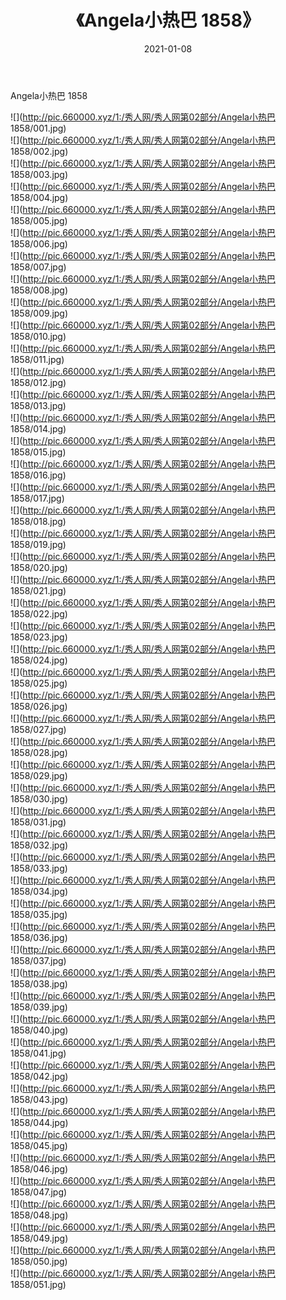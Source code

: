﻿---
layout: post
title:  《Angela小热巴 1858》
date:   2021-01-08
img: http://pic.660000.xyz/1:/秀人网/秀人网第02部分/Angela小热巴 1858/000.jpg
categories: [美女, 清纯, 唯美]
---

Angela小热巴 1858

  ![](http://pic.660000.xyz/1:/秀人网/秀人网第02部分/Angela小热巴 1858/001.jpg) <br> ![](http://pic.660000.xyz/1:/秀人网/秀人网第02部分/Angela小热巴 1858/002.jpg) <br> ![](http://pic.660000.xyz/1:/秀人网/秀人网第02部分/Angela小热巴 1858/003.jpg) <br> ![](http://pic.660000.xyz/1:/秀人网/秀人网第02部分/Angela小热巴 1858/004.jpg) <br> ![](http://pic.660000.xyz/1:/秀人网/秀人网第02部分/Angela小热巴 1858/005.jpg) <br> ![](http://pic.660000.xyz/1:/秀人网/秀人网第02部分/Angela小热巴 1858/006.jpg) <br> ![](http://pic.660000.xyz/1:/秀人网/秀人网第02部分/Angela小热巴 1858/007.jpg) <br> ![](http://pic.660000.xyz/1:/秀人网/秀人网第02部分/Angela小热巴 1858/008.jpg) <br> ![](http://pic.660000.xyz/1:/秀人网/秀人网第02部分/Angela小热巴 1858/009.jpg) <br> ![](http://pic.660000.xyz/1:/秀人网/秀人网第02部分/Angela小热巴 1858/010.jpg) <br> ![](http://pic.660000.xyz/1:/秀人网/秀人网第02部分/Angela小热巴 1858/011.jpg) <br> ![](http://pic.660000.xyz/1:/秀人网/秀人网第02部分/Angela小热巴 1858/012.jpg) <br> ![](http://pic.660000.xyz/1:/秀人网/秀人网第02部分/Angela小热巴 1858/013.jpg) <br> ![](http://pic.660000.xyz/1:/秀人网/秀人网第02部分/Angela小热巴 1858/014.jpg) <br> ![](http://pic.660000.xyz/1:/秀人网/秀人网第02部分/Angela小热巴 1858/015.jpg) <br> ![](http://pic.660000.xyz/1:/秀人网/秀人网第02部分/Angela小热巴 1858/016.jpg) <br> ![](http://pic.660000.xyz/1:/秀人网/秀人网第02部分/Angela小热巴 1858/017.jpg) <br> ![](http://pic.660000.xyz/1:/秀人网/秀人网第02部分/Angela小热巴 1858/018.jpg) <br> ![](http://pic.660000.xyz/1:/秀人网/秀人网第02部分/Angela小热巴 1858/019.jpg) <br> ![](http://pic.660000.xyz/1:/秀人网/秀人网第02部分/Angela小热巴 1858/020.jpg) <br> ![](http://pic.660000.xyz/1:/秀人网/秀人网第02部分/Angela小热巴 1858/021.jpg) <br> ![](http://pic.660000.xyz/1:/秀人网/秀人网第02部分/Angela小热巴 1858/022.jpg) <br> ![](http://pic.660000.xyz/1:/秀人网/秀人网第02部分/Angela小热巴 1858/023.jpg) <br> ![](http://pic.660000.xyz/1:/秀人网/秀人网第02部分/Angela小热巴 1858/024.jpg) <br> ![](http://pic.660000.xyz/1:/秀人网/秀人网第02部分/Angela小热巴 1858/025.jpg) <br> ![](http://pic.660000.xyz/1:/秀人网/秀人网第02部分/Angela小热巴 1858/026.jpg) <br> ![](http://pic.660000.xyz/1:/秀人网/秀人网第02部分/Angela小热巴 1858/027.jpg) <br> ![](http://pic.660000.xyz/1:/秀人网/秀人网第02部分/Angela小热巴 1858/028.jpg) <br> ![](http://pic.660000.xyz/1:/秀人网/秀人网第02部分/Angela小热巴 1858/029.jpg) <br> ![](http://pic.660000.xyz/1:/秀人网/秀人网第02部分/Angela小热巴 1858/030.jpg) <br> ![](http://pic.660000.xyz/1:/秀人网/秀人网第02部分/Angela小热巴 1858/031.jpg) <br> ![](http://pic.660000.xyz/1:/秀人网/秀人网第02部分/Angela小热巴 1858/032.jpg) <br> ![](http://pic.660000.xyz/1:/秀人网/秀人网第02部分/Angela小热巴 1858/033.jpg) <br> ![](http://pic.660000.xyz/1:/秀人网/秀人网第02部分/Angela小热巴 1858/034.jpg) <br> ![](http://pic.660000.xyz/1:/秀人网/秀人网第02部分/Angela小热巴 1858/035.jpg) <br> ![](http://pic.660000.xyz/1:/秀人网/秀人网第02部分/Angela小热巴 1858/036.jpg) <br> ![](http://pic.660000.xyz/1:/秀人网/秀人网第02部分/Angela小热巴 1858/037.jpg) <br> ![](http://pic.660000.xyz/1:/秀人网/秀人网第02部分/Angela小热巴 1858/038.jpg) <br> ![](http://pic.660000.xyz/1:/秀人网/秀人网第02部分/Angela小热巴 1858/039.jpg) <br> ![](http://pic.660000.xyz/1:/秀人网/秀人网第02部分/Angela小热巴 1858/040.jpg) <br> ![](http://pic.660000.xyz/1:/秀人网/秀人网第02部分/Angela小热巴 1858/041.jpg) <br> ![](http://pic.660000.xyz/1:/秀人网/秀人网第02部分/Angela小热巴 1858/042.jpg) <br> ![](http://pic.660000.xyz/1:/秀人网/秀人网第02部分/Angela小热巴 1858/043.jpg) <br> ![](http://pic.660000.xyz/1:/秀人网/秀人网第02部分/Angela小热巴 1858/044.jpg) <br> ![](http://pic.660000.xyz/1:/秀人网/秀人网第02部分/Angela小热巴 1858/045.jpg) <br> ![](http://pic.660000.xyz/1:/秀人网/秀人网第02部分/Angela小热巴 1858/046.jpg) <br> ![](http://pic.660000.xyz/1:/秀人网/秀人网第02部分/Angela小热巴 1858/047.jpg) <br> ![](http://pic.660000.xyz/1:/秀人网/秀人网第02部分/Angela小热巴 1858/048.jpg) <br> ![](http://pic.660000.xyz/1:/秀人网/秀人网第02部分/Angela小热巴 1858/049.jpg) <br> ![](http://pic.660000.xyz/1:/秀人网/秀人网第02部分/Angela小热巴 1858/050.jpg) <br> ![](http://pic.660000.xyz/1:/秀人网/秀人网第02部分/Angela小热巴 1858/051.jpg) <br>